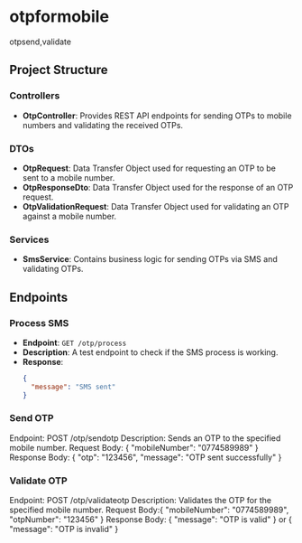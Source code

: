 # otpformobile
otpsend,validate

## Project Structure

### Controllers
- **OtpController**: Provides REST API endpoints for sending OTPs to mobile numbers and validating the received OTPs.

### DTOs
- **OtpRequest**: Data Transfer Object used for requesting an OTP to be sent to a mobile number.
- **OtpResponseDto**: Data Transfer Object used for the response of an OTP request.
- **OtpValidationRequest**: Data Transfer Object used for validating an OTP against a mobile number.

### Services
- **SmsService**: Contains business logic for sending OTPs via SMS and validating OTPs.

## Endpoints

### Process SMS
- **Endpoint**: `GET /otp/process`
- **Description**: A test endpoint to check if the SMS process is working.
- **Response**:
  ```json
  {
    "message": "SMS sent"
  }
### Send OTP
Endpoint: POST /otp/sendotp
Description: Sends an OTP to the specified mobile number.
Request Body:
{
  "mobileNumber": "0774589989"
}
Response Body:
{
  "otp": "123456",
  "message": "OTP sent successfully"
}

### Validate OTP
Endpoint: POST /otp/validateotp
Description: Validates the OTP for the specified mobile number.
Request Body:{
  "mobileNumber": "0774589989",
  "otpNumber": "123456"
}
Response Body:
{
  "message": "OTP is valid"
}
or
{
  "message": "OTP is invalid"
}




